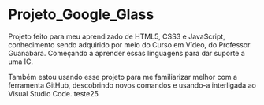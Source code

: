 # Projeto_Google_Glass

Projeto feito para meu aprendizado de HTML5, CSS3 e JavaScript, conhecimento sendo adquirido por meio do Curso em Vídeo, do Professor Guanabara.
Começando a aprender essas linguagens para dar suporte a uma IC.

Também estou usando esse projeto para me familiarizar melhor com a ferramenta GitHub, descobrindo novos comandos e usando-a interligada ao Visual Studio Code. teste25
